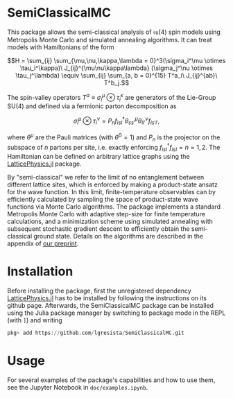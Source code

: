 # SemiClassicalMC
This package allows the semi-classical analysis of $\mathfrak{su}(4)$ spin models using Metropolis Monte Carlo and simulated annealing algorithms. It can treat models with Hamiltonians of the form

$$H = \sum_{ij} \sum_{\mu,\nu,\kappa,\lambda = 0}^3(\sigma_i^\mu \otimes \tau_i^\kappa)\ J_{ij}^{\mu\nu\kappa\lambda} (\sigma_j^\nu \otimes \tau_j^\lambda) \equiv  \sum_{ij} \sum_{a, b = 0}^{15} T^a_i\ J_{ij}^{ab}\ T^b_j.$$

The spin-valley operators $T^a \equiv \sigma_i^\mu \otimes \tau_i^\kappa$ are generators of the Lie-Group SU(4) and defined via a fermionic parton decomposition as

$$\sigma^\mu_i \otimes \tau^\nu_i = P_n f^\dagger_{isl} \theta^{\mu}_ {ss'} \theta^\nu _{ll'} f _{is'l'},$$

where $\theta^\mu$ are the Pauli matrices (with $\theta^0 = 1$) and $P_n$ is the projector on the subspace of $n$ partons per site, i.e. exactly enforcing $f^\dagger_{isl}f_{isl} = n = 1, 2$. The Hamiltonian can be defined on arbitrary lattice graphs using the [LatticePhysics.jl](https://github.com/janattig/LatticePhysics.jl) package. 

By "semi-classical" we refer to the limit of no entanglement between different lattice sites, which is enforced by making a product-state ansatz for the wave function. In this limit, finite-temperature observables can by efficiently calculated by sampling the space of product-state wave functions via Monte Carlo algorithms. The package implements a standard Metropolis Monte Carlo with adaptive step-size for finite temperature calculations, and a minimization scheme using simulated annealing with subsequent stochastic gradient descent to efficiently obtain the semi-classical ground state. Details on the algorithms are described in the appendix of [our preprint](https://doi.org/10.48550/arXiv.2303.01244).

# Installation
Before installing the package, first the unregistered dependency [LatticePhysics.jl](https://github.com/janattig/LatticePhysics.jl) has to be installed by following the instructions on its github page. Afterwards, the SemiClassicalMC package can be installed using the Julia package manager by switching to package mode in the REPL (with `]`) and writing
```julia
pkg> add https://github.com/lgresista/SemiClassicalMC.git
```
# Usage
For several examples of the package's capabilities and how to use them, see the Jupyter Notebook in `doc/examples.ipynb`.
